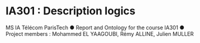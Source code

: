 # IA301 : Description logics
MS IA Télécom ParisTech
● Report and Ontology for the course IA301
● Project members : Mohammed EL YAAGOUBI, Rémy ALLINE, Julien MULLER
